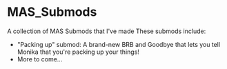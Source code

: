 # MAS_Submods
A collection of MAS Submods that I've made
These submods include:
* "Packing up" submod: A brand-new BRB and Goodbye that lets you tell Monika that you're packing up your things!
* More to come...
